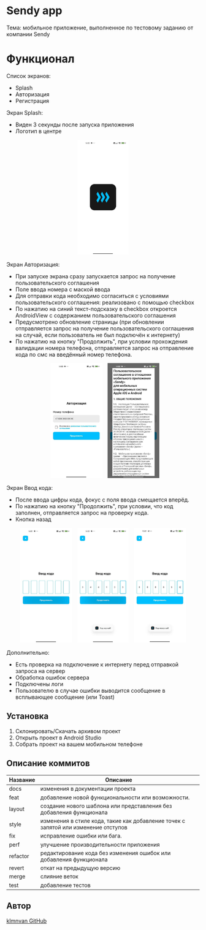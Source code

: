 # Sendy app
Тема: мобильное приложение, выполненное по тестовому заданию от компании Sendy  

# Функционал  
Список экранов:  
- Splash
- Авторизация
- Регистрация  

Экран Splash:  
- Виден 3 секунды после запуска приложения
- Логотип в центре

<p align="center">
  <img src ="./screenshots/splash_screen.jpg" height="300">
</p>

Экран Авторизация:  
- При запуске экрана сразу запускается запрос на получение пользовательского соглашения
- Поле ввода номера с маской ввода
- Для отправки кода необходимо согласиться с условиями пользовательского соглашения: реализовано с помощью checkbox
- По нажатию на синий текст-подсказку в checkbox откроется AndroidView с содержанием пользовательского соглашения
- Предусмотрено обновление страницы (при обновлении отправляется запрос на получение пользовательского соглашения на случай, если пользователь не был подключён к интернету)
- По нажатию на кнопку "Продолжить", при условии прохождения валидации номера телефона, отправляется запрос на отправление кода по смс на введённый номер телефона. 

<div style="text-align: center;">
    <img src="./screenshots/auth_screen.jpg" height="300" style="display: inline-block;margin: 0 10px;">
    <img src="./screenshots/auth_screen_open_offer.jpg" height="300" style="display: inline-block;">
</div>

Экран Ввод кода:  
- После ввода цифры кода, фокус с поля ввода смещается вперёд.
- По нажатию на кнопку "Продолжить", при условии, что код заполнен, отправляется запрос на проверку кода.
- Кнопка назад

<div style="text-align: center;">
    <img src="./screenshots/input_code_screen.jpg" height="300" style="display: inline-block;margin:">
    <img src="./screenshots/input_code_correct_code_event.jpg" height="300" style="display: inline-block;margin: 0 10px;">
    <img src="./screenshots/input_code_uncorrect_code_event.jpg" height="300" style="display: inline-block;">
</div>

Дополнительно:
- Есть проверка на подключение к интернету перед отправкой запроса на сервер
- Обработка ошибок сервера
- Подключены логи
- Пользователю в случае ошибки выводится сообщение в всплывающее сообщение (или Toast)

## Установка
1. Склонировать/Скачать архивом проект
2. Открыть проект в Android Studio
3. Собрать проект на вашем мобильном телефоне  
 
## Описание коммитов
| Название | Описание                                                                            |
| -------- |-------------------------------------------------------------------------------------|
| docs     | изменения в документации проекта                                                    |
| feat     | добавление новой функциональности или возможности.                                  |
| layout   | создание нового шаблона или представления без добавления функционала                |
| style    | изменения в стиле кода, такие как добавление точек с запятой или изменение отступов |
| fix      | исправление ошибки или бага.                                                        |
| perf     | улучшение производительности приложения                                             |
| refactor | редактирование кода без изменения ошибок или добавления функционала                 |
| revert   | откат на предыдущую версию                                                          |
| merge    | слияние веток                                                                       |
| test     | добавление тестов                                                                   |

## Автор
[klmnvan GitHub](https://github.com/klmnvan) 